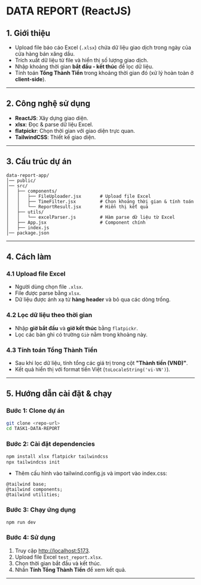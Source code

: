 # DATA REPORT (ReactJS)

## 1. Giới thiệu

* Upload file báo cáo Excel (`.xlsx`) chứa dữ liệu giao dịch trong ngày của cửa hàng bán xăng dầu.
* Trích xuất dữ liệu từ file và hiển thị số lượng giao dịch.
* Nhập khoảng thời gian **bắt đầu - kết thúc** để lọc dữ liệu.
* Tính toán **Tổng Thành Tiền** trong khoảng thời gian đó (xử lý hoàn toàn ở **client-side**).

---

## 2. Công nghệ sử dụng

* **ReactJS**: Xây dựng giao diện.
* **xlsx**: Đọc & parse dữ liệu Excel.
* **flatpickr**: Chọn thời gian với giao diện trực quan.
* **TailwindCSS**: Thiết kế giao diện.

---

## 3. Cấu trúc dự án

```
data-report-app/
│── public/
│── src/
│   ├── components/
│   │   ├── FileUploader.jsx       # Upload file Excel
│   │   ├── TimeFilter.jsx         # Chọn khoảng thời gian & tính toán
│   │   └── ReportResult.jsx       # Hiển thị kết quả
│   ├── utils/
│   │   └── excelParser.js         # Hàm parse dữ liệu từ Excel
│   ├── App.jsx                    # Component chính
│   ├── index.js                   
│── package.json
```

---

## 4. Cách làm

### 4.1 Upload file Excel

* Người dùng chọn file `.xlsx`.
* File được parse bằng `xlsx`.
* Dữ liệu được ánh xạ từ **hàng header** và bỏ qua các dòng trống.

### 4.2 Lọc dữ liệu theo thời gian

* Nhập **giờ bắt đầu** và **giờ kết thúc** bằng `flatpickr`.
* Lọc các bản ghi có trường `Giờ` nằm trong khoảng này.

### 4.3 Tính toán Tổng Thành Tiền

* Sau khi lọc dữ liệu, tính tổng các giá trị trong cột **"Thành tiền (VNĐ)"**.
* Kết quả hiển thị với format tiền Việt (`toLocaleString('vi-VN')`).

---

## 5. Hướng dẫn cài đặt & chạy

### Bước 1: Clone dự án

```bash
git clone <repo-url>
cd TASK1-DATA-REPORT
```

### Bước 2: Cài đặt dependencies

```bash
npm install xlsx flatpickr tailwindcss
npx tailwindcss init
```
- Thêm cấu hình vào tailwind.config.js và import vào index.css:
```
@tailwind base;
@tailwind components;
@tailwind utilities;
```

### Bước 3: Chạy ứng dụng

```bash
npm run dev
```

### Bước 4: Sử dụng

1. Truy cập [http://localhost:5173](http://localhost:5173).
2. Upload file Excel `test_report.xlsx`.
3. Chọn thời gian bắt đầu và kết thúc.
4. Nhấn **Tính Tổng Thành Tiền** để xem kết quả.

---

